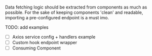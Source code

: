Data fetching logic should be extracted from components as much as possible. For the sake of keeping components 'clean' and readable, importing a pre-configured endpoint is a must imo.

TODO: add examples
- [ ] Axios service config + handlers example
- [ ] Custom hook endpoint wrapper
- [ ] Consuming Component
